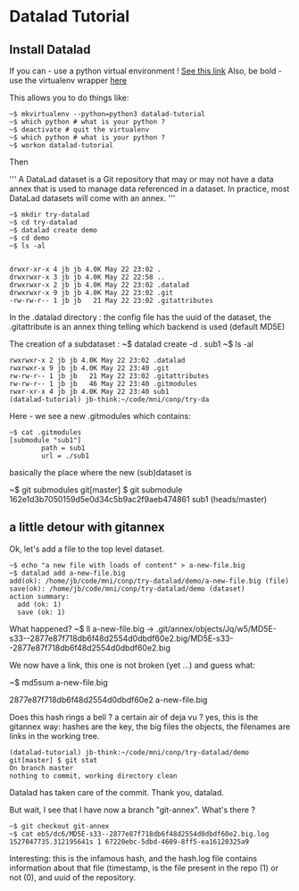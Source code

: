 # Datalad Tutorial

## Install Datalad

If you can - use a python virtual environment !  [See this link](https://docs.python.org/3/tutorial/venv.html)
Also, be bold - use the virtualenv wrapper [here](https://virtualenvwrapper.readthedocs.io/en/latest/)

This allows you to do things like:

    ~$ mkvirtualenv --python=python3 datalad-tutorial
    ~$ which python # what is your python ?
    ~$ deactivate # quit the virtualenv
    ~$ which python # what is your python ?
    ~$ workon datalad-tutorial

Then

'''
A DataLad dataset is a Git repository that may or may not have a data annex that is used to manage data referenced in a dataset. In practice, most DataLad datasets will come with an annex.
'''

    ~$ mkdir try-datalad
    ~$ cd try-datalad
    ~$ datalad create demo
    ~$ cd demo
    ~$ ls -al 


    drwxr-xr-x 4 jb jb 4.0K May 22 23:02 .
    drwxrwxr-x 3 jb jb 4.0K May 22 22:58 ..
    drwxrwxr-x 2 jb jb 4.0K May 22 23:02 .datalad
    drwxrwxr-x 9 jb jb 4.0K May 22 23:02 .git
    -rw-rw-r-- 1 jb jb   21 May 22 23:02 .gitattributes


In the .datalad directory : the config file has the uuid of the dataset, the .gitattribute is an annex thing telling which backend is used (default MD5E)

The creation of a subdataset :
~$ datalad create -d . sub1
~$ ls -al 

    rwxrwxr-x 2 jb jb 4.0K May 22 23:02 .datalad
    rwxrwxr-x 9 jb jb 4.0K May 22 23:40 .git
    rw-rw-r-- 1 jb jb   21 May 22 23:02 .gitattributes
    rw-rw-r-- 1 jb jb   46 May 22 23:40 .gitmodules
    rwxr-xr-x 4 jb jb 4.0K May 22 23:40 sub1
    (datalad-tutorial) jb-think:~/code/mni/conp/try-da

Here - we see a new .gitmodules which contains:

    ~$ cat .gitmodules
    [submodule "sub1"]
        	path = sub1
        	url = ./sub1

basically the place where the new (sub)dataset is

~$ git submodules
git[master] $ git submodule 
 162e1d3b7050159d5e0d34c5b9ac2f9aeb474861 sub1 (heads/master)

## a little detour with gitannex

Ok, let's add a file to the top level dataset. 

    ~$ echo "a new file with loads of content" > a-new-file.big
    ~$ datalad add a-new-file.big
    add(ok): /home/jb/code/mni/conp/try-datalad/demo/a-new-file.big (file)                                                          
    save(ok): /home/jb/code/mni/conp/try-datalad/demo (dataset)
    action summary:
      add (ok: 1)
      save (ok: 1)

What happened? 
~$ ll
a-new-file.big -> .git/annex/objects/Jq/w5/MD5E-s33--2877e87f718db6f48d2554d0dbdf60e2.big/MD5E-s33--2877e87f718db6f48d2554d0dbdf60e2.big

We now have a link, this one is not broken (yet ...) and guess what: 

~$ md5sum a-new-file.big

2877e87f718db6f48d2554d0dbdf60e2  a-new-file.big

Does this hash rings a bell ? a certain air of deja vu ? yes, this is the gitannex way: hashes are the key, the big files the objects, the filenames are links in the working tree.

    (datalad-tutorial) jb-think:~/code/mni/conp/try-datalad/demo
    git[master] $ git stat
    On branch master
    nothing to commit, working directory clean

Datalad has taken care of the commit. Thank you, datalad.

But wait, I see that I have now a branch "git-annex". What's there ? 

    ~$ git checkout git-annex
    ~$ cat eb5/dc6/MD5E-s33--2877e87f718db6f48d2554d0dbdf60e2.big.log 
    1527047735.312195641s 1 67220ebc-5dbd-4609-8ff5-ea16120325a9

Interesting: this is the infamous hash, and the hash.log file contains information about that file (timestamp, is the file present in the repo (1) or not (0), and uuid of the repository. 










 
